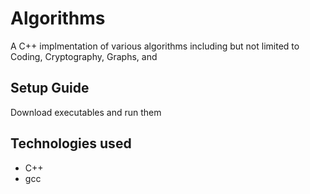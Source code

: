 # Algorithms
A C++ implmentation of various algorithms including but not limited to Coding, Cryptography, Graphs, and 

## Setup Guide
Download executables and run them

## Technologies used
- C++
- gcc
